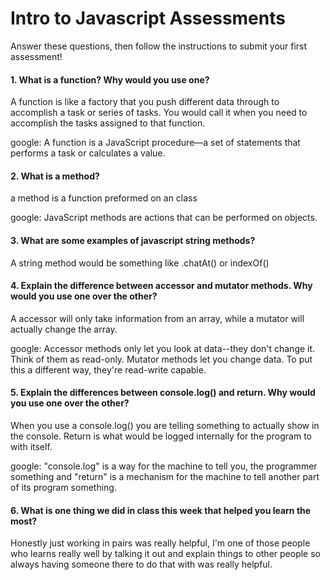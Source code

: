 # Intro to Javascript Assessments

Answer these questions, then follow the instructions to submit your first assessment!

#### 1. What is a function? Why would you use one?
A function is like a factory that you push different data through to accomplish a task or series of tasks. You would call it when you need to accomplish the tasks assigned to that function.

google: A function is a JavaScript procedure—a set of statements that performs a task or calculates a value. 
#### 2. What is a method?
a method is a function preformed on an class

google: JavaScript methods are actions that can be performed on objects.
#### 3. What are some examples of javascript string methods?
A string method would be something like .chatAt() or indexOf()
#### 4. Explain the difference between accessor and mutator methods. Why would you use one over the other?
A accessor will only take information from an array, while a mutator will actually change the array. 

google: Accessor methods only let you look at data--they don't change it. Think of them as read-only. Mutator methods let you change data.  To put this a different way, they're read-write capable.
#### 5. Explain the differences between console.log() and return. Why would you use one over the other?
When you use a console.log() you are telling something to actually show in the console. Return is what would be logged internally for the program to with itself. 

google: "console.log" is a way for the machine to tell you, the programmer something and "return" is a mechanism for the machine to tell another part of its program something.
#### 6. What is one thing we did in class this week that helped you learn the most?
Honestly just working in pairs was really helpful, I'm one of those people who learns really well by talking it out and explain things to other people so always having someone there to do that with was really helpful. 
